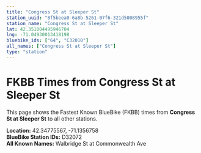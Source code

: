 ```yaml
---
title: "Congress St at Sleeper St"
station_uuid: "8f5beea0-6a8b-5261-07f6-321d5008955f"
station_name: "Congress St at Sleeper St"
lat: 42.351004495946704
lng: -71.04930013418198
bluebike_ids: ["64", "C32010"]
all_names: ["Congress St at Sleeper St"]
type: "station"
---
```


# FKBB Times from Congress St at Sleeper St

This page shows the Fastest Known BlueBike (FKBB) times from **Congress St at Sleeper St** to all other stations.

**Location:** 42.34775567, -71.1356758  
**BlueBike Station IDs:** D32072  
**All Known Names:** Walbridge St at Commonwealth Ave

